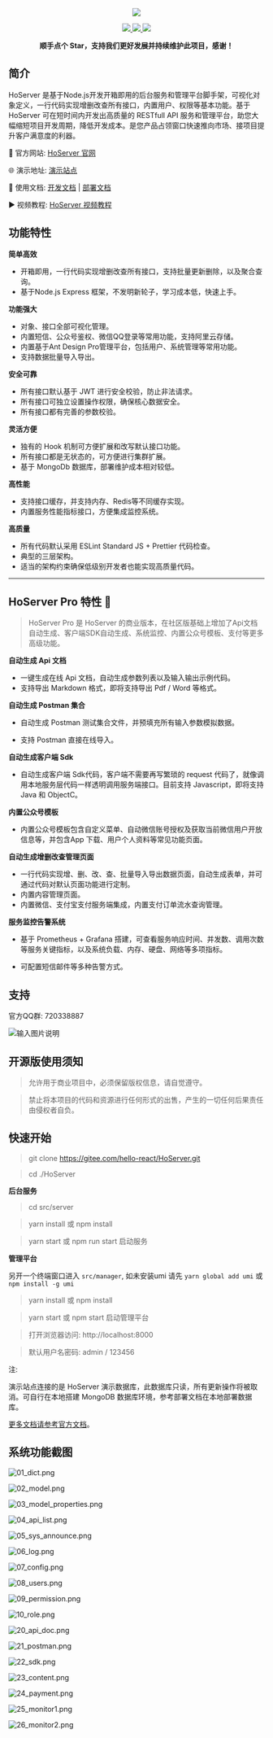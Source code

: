 <p align="center">
    <img src="https://gitee.com/hello-react/HoServer/raw/master/src/server/public/branding/logo_with_text.png" />
</p>

<p align="center">
    <a href="http://hos.helloreact.cn">
        <img src="https://img.shields.io/badge/OfficialWebsite-HoServer-yellow.svg" />
    </a>
    <a href="http://hos.helloreact.cn">
        <img src="https://img.shields.io/badge/Licence-GPL3.0-green.svg?style=flat" />
    </a>
    <a href="https://gitee.com/hello-react/HoServer/repository/archive/master.zip">
        <img src="https://img.shields.io/badge/download-red.svg" />
    </a>
</p>
<p align="center">    
    <b>顺手点个 Star，支持我们更好发展并持续维护此项目，感谢！</b>
</p>

## 简介

HoServer 是基于Node.js开发开箱即用的后台服务和管理平台脚手架，可视化对象定义，一行代码实现增删改查所有接口，内置用户、权限等基本功能。基于 HoServer 可在短时间内开发出高质量的 RESTfull API 服务和管理平台，助您大幅缩短项目开发周期，降低开发成本。是您产品占领窗口快速推向市场、接项目提升客户满意度的利器。

:house_with_garden: 官方网站: [HoServer 官网](http://hos.helloreact.cn)

:globe_with_meridians: 演示地址: [演示站点](http://hosdemo.helloreact.cn)

:book: 使用文档: [开发文档](http://hos.helloreact.cn/docs) | [部署文档](http://hos.helloreact.cn/docs/#deploy)

:arrow_forward: 视频教程: [HoServer 视频教程](http://hos.helloreact.cn/docs/tutorials_video.html)

## 功能特性

**简单高效**

- 开箱即用，一行代码实现增删改查所有接口，支持批量更新删除，以及聚合查询。
- 基于Node.js Express 框架，不发明新轮子，学习成本低，快速上手。

**功能强大**

- 对象、接口全部可视化管理。
- 内置短信、公众号鉴权、微信QQ登录等常用功能，支持阿里云存储。
- 内置基于Ant Design Pro管理平台，包括用户、系统管理等常用功能。
- 支持数据批量导入导出。

**安全可靠**

- 所有接口默认基于 JWT 进行安全校验，防止非法请求。
- 所有接口可独立设置操作权限，确保核心数据安全。
- 所有接口都有完善的参数校验。

**灵活方便**

- 独有的 Hook 机制可方便扩展和改写默认接口功能。
- 所有接口都是无状态的，可方便进行集群扩展。
- 基于 MongoDb 数据库，部署维护成本相对较低。

**高性能**

- 支持接口缓存，并支持内存、Redis等不同缓存实现。
- 内置服务性能指标接口，方便集成监控系统。

**高质量**

- 所有代码默认采用 ESLint Standard JS + Prettier 代码检查。
- 典型的三层架构。
- 适当的架构约束确保低级别开发者也能实现高质量代码。

***
## HoServer Pro 特性 :gem: 

>  HoServer Pro 是 HoServer 的商业版本，在社区版基础上增加了Api文档自动生成、客户端SDK自动生成、系统监控、内置公众号模板、支付等更多高级功能。

**自动生成 Api 文档**

- 一键生成在线 Api 文档，自动生成参数列表以及输入输出示例代码。
- 支持导出 Markdown 格式，即将支持导出 Pdf / Word 等格式。

**自动生成 Postman 集合**

- 自动生成 Postman 测试集合文件，并预填充所有输入参数模拟数据。

- 支持 Postman 直接在线导入。

**自动生成客户端 Sdk**

- 自动生成客户端 Sdk代码，客户端不需要再写繁琐的 request 代码了，就像调用本地服务层代码一样透明调用服务端接口。目前支持 Javascript，即将支持 Java 和 ObjectC。

**内置公众号模板**

- 内置公众号模板包含自定义菜单、自动微信账号授权及获取当前微信用户开放信息等，并包含App 下载、用户个人资料等常见功能页面。

**自动生成增删改查管理页面**

- 一行代码实现增、删、改、查、批量导入导出数据页面，自动生成表单，并可通过代码对默认页面功能进行定制。
- 内置内容管理页面。
- 内置微信、支付宝支付服务端集成，内置支付订单流水查询管理。

**服务监控告警系统**

- 基于 Prometheus + Grafana 搭建，可查看服务响应时间、并发数、调用次数等服务关键指标，以及系统负载、内存、硬盘、网络等多项指标。

- 可配置短信邮件等多种告警方式。

## 支持

官方QQ群: 720338887

![输入图片说明](https://images.gitee.com/uploads/images/2020/0323/082908_2d6976e5_5512828.png "qq_qr.png")

## 开源版使用须知

> 允许用于商业项目中，必须保留版权信息，请自觉遵守。

> 禁止将本项目的代码和资源进行任何形式的出售，产生的一切任何后果责任由侵权者自负。

## 快速开始

> git clone https://gitee.com/hello-react/HoServer.git

> cd ./HoServer

**后台服务**

> cd src/server

> yarn install 或 npm install

> yarn start 或 npm run start 启动服务

**管理平台**

另开一个终端窗口进入 `src/manager`, 
如未安装umi 请先 `yarn global add umi` 或 `npm install -g umi`

> yarn install 或 npm install

> yarn start 或 npm start 启动管理平台

> 打开浏览器访问: http://localhost:8000

> 默认用户名密码: admin / 123456

注: 

演示站点连接的是 HoServer 演示数据库，此数据库只读，所有更新操作将被取消。可自行在本地搭建 MongoDB 数据库环境，参考部署文档在本地部署数据库。

[更多文档请参考官方文档](http://hos.helloreact.cn/docs)。


## 系统功能截图

![01_dict.png](http://assets.helloreact.cn/screens/webp/ori/01_dict.png)

![02_model.png](http://assets.helloreact.cn/screens/webp/ori/02_model.png)

![03_model_properties.png](http://assets.helloreact.cn/screens/webp/ori/03_model_properties.png)

![04_api_list.png](http://assets.helloreact.cn/screens/webp/ori/04_api_list.png)

![05_sys_announce.png](http://assets.helloreact.cn/screens/webp/ori/05_sys_announce.png)

![06_log.png](http://assets.helloreact.cn/screens/webp/ori/06_log.png)

![07_config.png](http://assets.helloreact.cn/screens/webp/ori/07_config.png)

![08_users.png](http://assets.helloreact.cn/screens/webp/ori/08_users.png)

![09_permission.png](http://assets.helloreact.cn/screens/webp/ori/09_permission.png)

![10_role.png](http://assets.helloreact.cn/screens/webp/ori/10_role.png)

![20_api_doc.png](http://assets.helloreact.cn/screens/webp/ori/20_api_doc.png)

![21_postman.png](http://assets.helloreact.cn/screens/webp/ori/21_postman.png)

![22_sdk.png](http://assets.helloreact.cn/screens/webp/ori/22_sdk.png)

![23_content.png](http://assets.helloreact.cn/screens/webp/ori/23_content.png)

![24_payment.png](http://assets.helloreact.cn/screens/webp/ori/24_payment.png)

![25_monitor1.png](http://assets.helloreact.cn/screens/webp/ori/25_monitor1.png)

![26_monitor2.png](http://assets.helloreact.cn/screens/webp/ori/26_monitor2.png)

